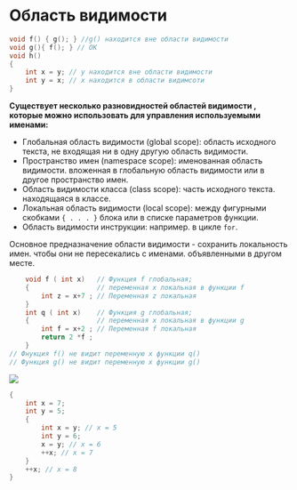 # Область видимости
```cpp
void f() { g(); } //g() находится вне области видимости
void g(){ f(); } // OK
void h()
{
	int x = y; // y находится вне области видимости
	int y = x; // x находится в области видимсоти
}
```

**Существует несколько разновидностей областей видимости , которые можно использовать для управления используемыми именами:**

* Глобальная область видимости (global scope): область исходного текста, не входящая ни в одну другую область видимости.
* Пространство имен (namespace scope): именованная область видимости. вложенная в глобальную область видимости или в другое пространство имен.
* Область видимости класса (class scope): часть исходного текста. находящаяся в классе.
* Локальная область видимости (local scope): между фигурными скобками `{ . . . }` блока или в списке параметров функции.
* Область видимости инструкции: например. в цикле `for`.

Основное предназначение области видимости - сохранить локальность имен. чтобы они не пересекались с именами. объявленными в другом месте.

```cpp
	void f ( int х)   // Функция f глобальная;
	{				  // переменная х локальная в функции f
		int z = х+7 ; // Переменная z локальная
	}
	int q ( int х)    // Функция g глобальная;
	{				  // переменная х локальная в функции g
		int f = х+2 ; // Переменная f локальная
		return 2 *f ;
	}
// Фнукция f() не видит переменную x функции q()
// Функция g() не видит переменную x функции g()
```

![](cpp_basic2.png)

```cpp
{
	int x = 7;
	int y = 5;
	{
		int x = y; // x = 5
		int y = 6;
		x = y; // x = 6
		++x; // x = 7
	}
	++x; // x = 8
}
```

